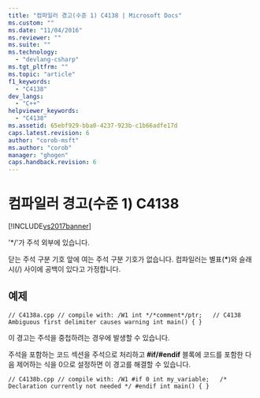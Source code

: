 ```yaml
---
title: "컴파일러 경고(수준 1) C4138 | Microsoft Docs"
ms.custom: ""
ms.date: "11/04/2016"
ms.reviewer: ""
ms.suite: ""
ms.technology: 
  - "devlang-csharp"
ms.tgt_pltfrm: ""
ms.topic: "article"
f1_keywords: 
  - "C4138"
dev_langs: 
  - "C++"
helpviewer_keywords: 
  - "C4138"
ms.assetid: 65ebf929-bba0-4237-923b-c1b66adfe17d
caps.latest.revision: 6
author: "corob-msft"
ms.author: "corob"
manager: "ghogen"
caps.handback.revision: 6
---
```

# 컴파일러 경고(수준 1) C4138
[!INCLUDE[vs2017banner](../../assembler/inline/includes/vs2017banner.md)]

'\*\/'가 주석 외부에 있습니다.  
  
 닫는 주석 구분 기호 앞에 여는 주석 구분 기호가 없습니다. 컴파일러는 별표\(**\***\)와 슬래시\(\/\) 사이에 공백이 있다고 가정합니다.  
  
## 예제  
  
```  
// C4138a.cpp // compile with: /W1 int */*comment*/ptr;   // C4138 Ambiguous first delimiter causes warning int main() { }  
```  
  
 이 경고는 주석을 중첩하려는 경우에 발생할 수 있습니다.  
  
 주석을 포함하는 코드 섹션을 주석으로 처리하고 **\#if\/\#endif** 블록에 코드를 포함한 다음 제어하는 식을 0으로 설정하면 이 경고를 해결할 수 있습니다.  
  
```  
// C4138b.cpp // compile with: /W1 #if 0 int my_variable;   /* Declaration currently not needed */ #endif int main() { }  
```